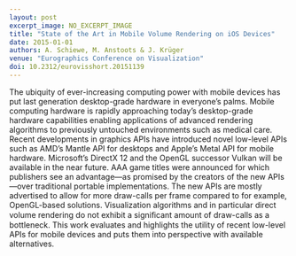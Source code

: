 ```yaml
---
layout: post
excerpt_image: NO_EXCERPT_IMAGE
title: "State of the Art in Mobile Volume Rendering on iOS Devices"
date: 2015-01-01
authors: A. Schiewe, M. Anstoots & J. Krüger
venue: "Eurographics Conference on Visualization"
doi: 10.2312/eurovisshort.20151139
---
```

The ubiquity of ever-increasing computing power with mobile devices has put last generation desktop-grade hardware in everyone’s palms. Mobile computing hardware is rapidly approaching today’s desktop-grade hardware capabilities enabling applications of advanced rendering algorithms to previously untouched environments such as medical care. Recent developments in graphics APIs have introduced novel low-level APIs such as AMD’s Mantle API for desktops and Apple’s Metal API for mobile hardware. Microsoft’s DirectX 12 and the OpenGL successor Vulkan will be available in the near future. AAA game titles were announced for which publishers see an advantage—as promised by the creators of the new APIs—over traditional portable implementations. The new APIs are mostly advertised to allow for more draw-calls per frame compared to for example, OpenGL-based solutions. Visualization algorithms and in particular direct volume rendering do not exhibit a signiﬁcant amount of draw-calls as a bottleneck. This work evaluates and highlights the utility of recent low-level APIs for mobile devices and puts them into perspective with available alternatives.
